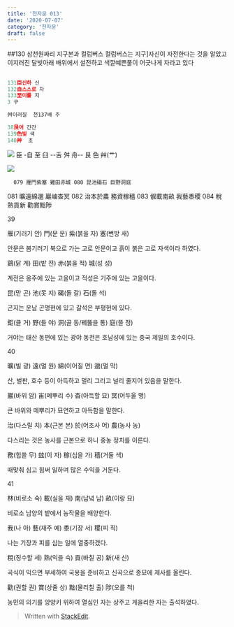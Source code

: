 ```yaml
---
title: '천자문 013'
date: '2020-07-07'
category: '천자문'
draft: false
---
```

  ##130 삼천원짜리 지구본과 컬럼버스
  컬럼버스는 지구]자신이  자전한다는 것을 알았고
  이지러진 달빛아래 배위에서 설전하고
  색깔예쁜풀이 어긋나게  자라고 있다
  

## 

```js
131臣신하 신
132自스스로 자
133至이를 지
3 구

舛이러질  천137배 주

38艮어 간간
139色빛 색
140艸  초
```
![](https://i.ibb.co/f2gc0N9/2020-07-08-10-43-29.png)
臣 -自 至 臼 --舌 舛 舟-- 艮 色 艸(艹)


![](https://i.ibb.co/wBzV0DP/2020-07-08-11-00-48.png)
      
     
      079 雁門紫塞 雞田赤城 080 昆池碣石 巨野洞庭 
081 曠遠綿邈 巖岫杳冥 082 治本於農 務資稼穡
083 俶載南畝 我藝黍稷 084 稅熟貢新 勸賞黜陟 


39

雁(기러기 안) 門(문 문) 紫(붉을 자) 塞(변방 새)

안문은 봄기러기 북으로 가는 고로 안문이고 흙이 붉은 고로 자색이라 하였다.

鷄(닭 계) 田(밭 전) 赤(붉을 적) 城(성 성)

계전은 옹주에 있는 고을이고 적성은 기주에 있는 고을이다.

昆(맏 곤) 池(못 지) 碣(돌 갈) 石(돌 석)

곤지는 운남 곤명현에 있고 갈석은 부평현에 있다.

鉅(클 거) 野(들 야) 洞(골 동/꿰뚫을 통) 庭(뜰 정)

거야는 태산 동편에 있는 광야 동전은 호남성에 있는 중국 제일의 호수이다.

  

  

  

40

曠(빌 광) 遠(멀 원) 綿(이어질 면) 邈(멀 막)

산, 벌판, 호수 등이 아득하고 멀리 그리고 널리 줄지어 있음을 말한다.

巖(바위 암) 峀(메뿌리 수) 杳(아득할 묘) 冥(어두울 명)

큰 바위와 메뿌리가 묘연하고 아득함을 말한다.

治(다스릴 치) 本(근본 본) 於(어조사 어) 農(농사 농)

다스리는 것은 농사를 근본으로 하니 중농 정치를 이른다.

務(힘쓸 무) 玆(이 자) 稼(심을 가) 穡(거둘 색)

때맞춰 심고 힘써 일하며 많은 수익을 거둔다.

  

  

  

41

林(비로소 숙) 載(실을 재) 南(남녘 남) 畝(이랑 묘)

비로소 남양의 밭에서 농작물을 배양한다.

我(나 아) 藝(재주 예) 黍(기장 서) 稷(피 직)

나는 기장과 피를 심는 일에 열중하겠다.

稅(징수할 세) 熟(익을 숙) 貢(바칠 공) 新(새 신)

곡식이 익으면 부세하여 국용을 준비하고 신곡으로 종묘에 제사를 올린다.

勸(권할 권) 賞(상줄 상) 黜(물리칠 출) 陟(오를 척)

농민의  의기를  앙양키  위하여  열심인  자는  상주고  게을리한  자는  출석하였다.
> Written with [StackEdit](https://stackedit.io/).
<!--stackedit_data:
eyJoaXN0b3J5IjpbMTAxNzI2MDU1LDYwNTA5MDU5NSwxNjM2ND
A0MjQ5LC00ODE0NDg3MTksMTMxODA4MTg2MiwtMjQ1NDY4MTM0
LC02ODkyMDc3NDUsLTI4NTQxNjg3MCw1ODc2MDA3MjEsLTE4Nj
g4MDg2NDUsMTc2OTU5ODQ3MiwtMTUyMTI5NDAyNCw4NzUwOTY2
MzddfQ==
-->